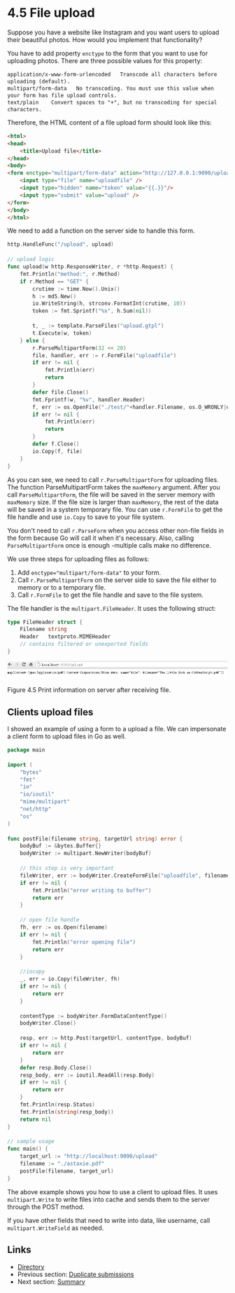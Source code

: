 # 4.5 File upload

Suppose you have a website like Instagram and you want users to upload their beautiful photos. How would you implement that functionality?

You have to add property `enctype` to the form that you want to use for uploading photos. There are three possible values for this property:

```
application/x-www-form-urlencoded   Transcode all characters before uploading (default).
multipart/form-data   No transcoding. You must use this value when your form has file upload controls.
text/plain    Convert spaces to "+", but no transcoding for special characters.
```


Therefore, the HTML content of a file upload form should look like this:

```html
<html>
<head>
   	<title>Upload file</title>
</head>
<body>
<form enctype="multipart/form-data" action="http://127.0.0.1:9090/upload" method="post">
	<input type="file" name="uploadfile" />
	<input type="hidden" name="token" value="{{.}}"/>
	<input type="submit" value="upload" />
</form>
</body>
</html>
```


We need to add a function on the server side to handle this form.

```Go
http.HandleFunc("/upload", upload)

// upload logic
func upload(w http.ResponseWriter, r *http.Request) {
   	fmt.Println("method:", r.Method)
   	if r.Method == "GET" {
       	crutime := time.Now().Unix()
       	h := md5.New()
       	io.WriteString(h, strconv.FormatInt(crutime, 10))
       	token := fmt.Sprintf("%x", h.Sum(nil))

       	t, _ := template.ParseFiles("upload.gtpl")
       	t.Execute(w, token)
   	} else {
       	r.ParseMultipartForm(32 << 20)
       	file, handler, err := r.FormFile("uploadfile")
       	if err != nil {
           	fmt.Println(err)
           	return
       	}
       	defer file.Close()
       	fmt.Fprintf(w, "%v", handler.Header)
       	f, err := os.OpenFile("./test/"+handler.Filename, os.O_WRONLY|os.O_CREATE, 0666)
       	if err != nil {
           	fmt.Println(err)
           	return
       	}
       	defer f.Close()
       	io.Copy(f, file)
   	}
}
```


As you can see, we need to call `r.ParseMultipartForm` for uploading files. The function ParseMultipartForm takes the `maxMemory` argument. After you call `ParseMultipartForm`, the file will be saved in the server memory with `maxMemory` size. If the file size is larger than `maxMemory`, the rest of the data will be saved in a system temporary file. You can use `r.FormFile` to get the file handle and use `io.Copy` to save to your file system.

You don't need to call `r.ParseForm` when you access other non-file fields in the form because Go will call it when it's necessary. Also, calling `ParseMultipartForm` once is enough -multiple calls make no difference.

We use three steps for uploading files as follows:

1. Add `enctype="multipart/form-data"` to your form.
2. Call `r.ParseMultipartForm` on the server side to save the file either to memory or to a temporary file.
3. Call `r.FormFile` to get the file handle and save to the file system.

The file handler is the `multipart.FileHeader`. It uses the following struct:

```Go
type FileHeader struct {
   	Filename string
   	Header   textproto.MIMEHeader
   	// contains filtered or unexported fields
}
```

![](images/4.5.upload2.png?raw=true)

Figure 4.5 Print information on server after receiving file.

## Clients upload files

I showed an example of using a form to a upload a file. We can impersonate a client form to upload files in Go as well.

```Go
package main

import (
    "bytes"
    "fmt"
    "io"
    "io/ioutil"
    "mime/multipart"
    "net/http"
    "os"
)

func postFile(filename string, targetUrl string) error {
    bodyBuf := &bytes.Buffer{}
    bodyWriter := multipart.NewWriter(bodyBuf)

    // this step is very important
    fileWriter, err := bodyWriter.CreateFormFile("uploadfile", filename)
    if err != nil {
        fmt.Println("error writing to buffer")
        return err
    }

    // open file handle
    fh, err := os.Open(filename)
    if err != nil {
        fmt.Println("error opening file")
        return err
    }

    //iocopy
    _, err = io.Copy(fileWriter, fh)
    if err != nil {
        return err
    }

    contentType := bodyWriter.FormDataContentType()
    bodyWriter.Close()

    resp, err := http.Post(targetUrl, contentType, bodyBuf)
    if err != nil {
        return err
    }
    defer resp.Body.Close()
    resp_body, err := ioutil.ReadAll(resp.Body)
    if err != nil {
        return err
    }
    fmt.Println(resp.Status)
    fmt.Println(string(resp_body))
    return nil
}

// sample usage
func main() {
    target_url := "http://localhost:9090/upload"
    filename := "./astaxie.pdf"
    postFile(filename, target_url)
}
```


The above example shows you how to use a client to upload files. It uses `multipart.Write` to write files into cache and sends them to the server through the POST method.

If you have other fields that need to write into data, like username, call `multipart.WriteField` as needed.

## Links

- [Directory](preface.md)
- Previous section: [Duplicate submissions](04.4.md)
- Next section: [Summary](04.6.md)

